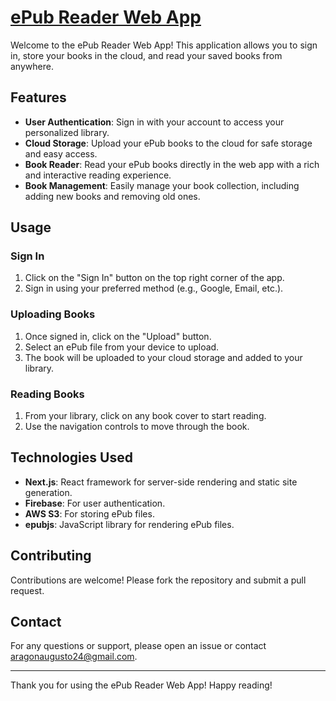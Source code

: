 # [ePub Reader Web App](https://readify-one.vercel.app)

Welcome to the ePub Reader Web App! This application allows you to sign in, store your books in the cloud, and read your saved books from anywhere.

## Features

- **User Authentication**: Sign in with your account to access your personalized library.
- **Cloud Storage**: Upload your ePub books to the cloud for safe storage and easy access.
- **Book Reader**: Read your ePub books directly in the web app with a rich and interactive reading experience.
- **Book Management**: Easily manage your book collection, including adding new books and removing old ones.

## Usage

### Sign In

1. Click on the "Sign In" button on the top right corner of the app.
2. Sign in using your preferred method (e.g., Google, Email, etc.).

### Uploading Books

1. Once signed in, click on the "Upload" button.
2. Select an ePub file from your device to upload.
3. The book will be uploaded to your cloud storage and added to your library.

### Reading Books

1. From your library, click on any book cover to start reading.
2. Use the navigation controls to move through the book.

## Technologies Used

- **Next.js**: React framework for server-side rendering and static site generation.
- **Firebase**: For user authentication.
- **AWS S3**: For storing ePub files.
- **epubjs**: JavaScript library for rendering ePub files.

## Contributing

Contributions are welcome! Please fork the repository and submit a pull request.

## Contact

For any questions or support, please open an issue or contact aragonaugusto24@gmail.com.

---

Thank you for using the ePub Reader Web App! Happy reading!
